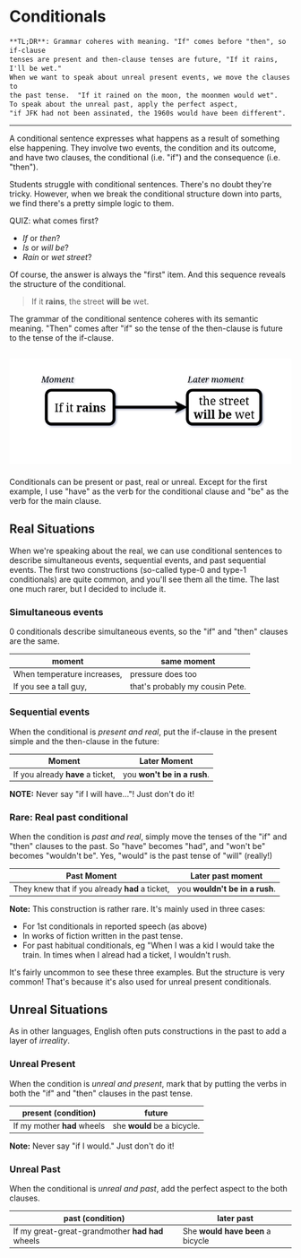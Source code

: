 # Conditionals

```
**TL;DR**: Grammar coheres with meaning. "If" comes before "then", so if-clause
tenses are present and then-clause tenses are future, "If it rains, I'll be wet."
When we want to speak about unreal present events, we move the clauses to 
the past tense.  "If it rained on the moon, the moonmen would wet".
To speak about the unreal past, apply the perfect aspect,
"if JFK had not been assinated, the 1960s would have been different".
```
-----
A conditional sentence expresses what happens as a result of something else happening.
They involve two events, the condition and its outcome, and have two clauses,
the conditional (i.e. "if") and the consequence (i.e. "then").

Students struggle with conditional sentences. There's no
doubt they're tricky. However, when we break the conditional structure down into parts, we find
there's a pretty simple logic to them.

QUIZ: what comes first?

* _If_ or _then_?
* _Is_ or _will be_?
* _Rain_ or _wet street_?

Of course, the answer is always the "first" item. And this sequence reveals the structure
of the conditional.

> If it **rains**, the street **will be** wet.

The grammar of the conditional sentence coheres with its semantic meaning.
"Then" comes after "if" so the tense of the then-clause is
future to the tense of the if-clause.

![](../Images/Conditional%201.png)
-----

Conditionals can be present or past, real or unreal.
Except for the first example, I use "have" as the verb for the conditional clause and "be" as the verb for
the main clause.  

## Real Situations

When we're speaking about the real, we can use conditional sentences to describe simultaneous events, sequential events, and past sequential events. The first two constructions (so-called type-0 and type-1 conditionals) are quite common, and you'll see them all the time. The last one much rarer, but I decided to include it.  

###  Simultaneous events

0 conditionals describe simultaneous events, so the "if" and "then" clauses are the same.

|moment|same moment|
|-----|--------------|
|When temperature increases,|pressure does too|
|If you see a tall guy,|that's probably my cousin Pete.

### Sequential events

When the conditional is _present and real_, put the if-clause in the present
simple and the then-clause in the future:

| Moment | Later Moment |
|---------|-------|
|If you already **have** a ticket,| you **won't be in a rush**.

**NOTE:** Never say "if I will have..."! Just don't do it!

### Rare: Real past conditional 

When the condition is _past and real_, simply move the tenses of the "if" and "then" clauses
to the past. So "have" becomes "had", and "won't be" becomes "wouldn't
be". Yes, "would" is the past tense of "will" (really!)  

|Past Moment | Later past moment |
|------------|-------|
|They knew that if you already **had** a ticket,|you **wouldn't be in a rush**.|

**Note:** This construction is rather rare. It's mainly used in three cases:
* For 1st conditionals in reported speech (as above)
* In works of fiction written in the past tense.
* For past habitual conditionals, eg "When I was a kid I would take the train.
In times when I alread had a ticket, I wouldn't rush.

It's fairly uncommon to see these three examples. But the structure is very
common! That's because it's also used for unreal present conditionals.

## Unreal Situations

As in other languages, English often puts constructions in the past to add
a layer of _irreality_.

### Unreal Present

When the condition is _unreal and present_, mark that by putting the verbs
in both the "if" and "then" clauses in the past tense.

| present (condition)  |   future |
|----------|----------|
|If my mother **had** wheels| she **would** be a bicycle.|

**Note:**  Never say "if I would." Just don't do it!

### Unreal Past

When the conditional is _unreal and past_, add the perfect aspect to the both clauses.

|past (condition)|later past|
|----|-----------|
|If my great-great-grandmother **had had** wheels| She **would have been** a bicycle|


